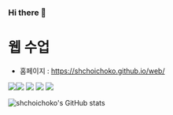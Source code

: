 ### Hi there 👋

# 웹 수업
- 홈페이지 : https://shchoichoko.github.io/web/


<img src="https://img.shields.io/badge/-JAVA-blueviolet"/><img src="https://img.shields.io/badge/-C%20%EC%96%B8%EC%96%B4-lightgrey"/>
<img src="https://img.shields.io/badge/-LINUX-critical"/>
<img src="https://img.shields.io/badge/-Github-informational"/>
<img src="https://img.shields.io/badge/-HTML-brightgreen"/>

![shchoichoko's GitHub stats](https://github-readme-stats.vercel.app/api?username=shchoichoko&show_icons=true&theme=dark)  
<!-- [![Anurag's GitHub stats](https://github-readme-stats.vercel.app/api?username=ST0PHoon)](https://github.com/ST0PHoon/github-readme-stats) -->